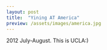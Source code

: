 ```yaml
---
layout: post
title:  "Yining AT America"
preview: /assets/images/america.jpg
---
```


2012 July-August. This is UCLA:)

